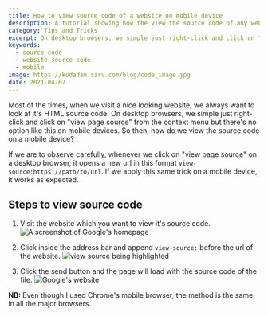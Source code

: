 ```yaml
---
title: How to view source code of a website on mobile device
description: A tutorial showing how the view the source code of any website on your mobile device.
category: Tips and Tricks
excerpt: On desktop browsers, we simple just right-click and click on "view page source" from the context menu but there's no option like this on mobile devices. So then, how do we view the source code on a mobile device?
keywords:
  - source code
  - website source code
  - mobile
image: https://kudadam.sirv.com/blog/code_image.jpg
date: 2021-04-07
---
```


Most of the times, when we visit a nice looking website, we always want to look at it's HTML source code. On desktop browsers, we simple just right-click and click on "view page source" from the context menu but there's no option like this on mobile devices. So then, how do we view the source code on a mobile device?

If we are to observe carefully, whenever we click on "view page source" on a desktop browser, it opens a new url in this format `view-source:https://path/to/url`.
If we apply this same trick on a mobile device, it works as expected.

## Steps to view source code

1. Visit the website which you want to view it's source code.
   ![A screenshot of Google's homepage](https://kudadam.sirv.com/blog/view_source_code_of_website_on_phone_img_1.png)

2. Click inside the address bar and append `view-source:` before the url of the website.
   ![view source being highlighted](https://kudadam.sirv.com/blog/view_source_code_of_website_on_phone_img_3.png)

3. Click the send button and the page will load with the source code of the file.
   ![Google's website](https://kudadam.sirv.com/blog/view_source_code_of_website_on_phone_img_2.png)

**NB:** Even though I used Chrome's mobile browser, the method is the same in all the major browsers.
